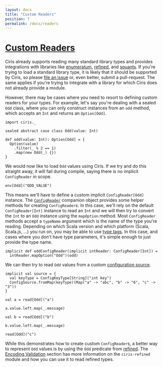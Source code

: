 ```yaml
---
layout: docs
title: "Custom Readers"
position: 7
permalink: /docs/readers
---
```


# <a name="custom-readers" href="#custom-readers">Custom Readers</a>
Ciris already supports reading many standard library types and provides integrations with libraries like [enumeratum][enumeratum], [refined][refined], and [squants][squants]. If you're trying to load a standard library type, it is likely that it should be supported by Ciris, so please [file an issue](https://github.com/vlovgr/ciris/issues/new) or, even better, submit a pull-request. The same applies if you're trying to integrate with a library for which Ciris does not already provide a module.

However, there may be cases where you need to resort to defining custom readers for your types. For example, let's say you're dealing with a sealed `Odd` class, where you can only construct instances from an `odd` method, which accepts an `Int` and returns an `Option[Odd]`.

```tut:book
import ciris._

sealed abstract case class Odd(value: Int)

def odd(value: Int): Option[Odd] = {
  Option(value)
    .filter(_ % 2 == 1)
    .map(new Odd(_) {})
}
```

We would now like to load `Odd` values using Ciris. If we try and do this straight away, it will fail during compile, saying there is no implicit `ConfigReader` in scope.

```tut:book:fail
env[Odd]("ODD_VALUE")
```

This means we'll have to define a custom implicit `ConfigReader[Odd]` instance. The [`ConfigReader`](https://cir.is/api/ciris/ConfigReader$.html) companion object provides some helper methods for creating `ConfigReader`s. In this case, we'll rely on the default `ConfigReader[Int]` instance to read an `Int` and we will then try to convert the `Int` to an `Odd` instance using the `mapOption` method. Most `ConfigReader` methods accept a `typeName` argument which is the name of the type you're reading. Depending on which Scala version and which platform (Scala, Scala.js, &hellip;) you run on, you may be able to use [type tags](http://docs.scala-lang.org/overviews/reflection/typetags-manifests.html). In this case, and cases where you don't have type parameters, it's simple enough to just provide the type name.

```tut:book
implicit def oddConfigReader(implicit intReader: ConfigReader[Int]) =
  intReader.mapOption("Odd")(odd)
```

We can then try to read `Odd` values from a custom [configuration source](/docs/sources).

```tut:book
implicit val source = {
  val keyType = ConfigKeyType[String]("int key")
  ConfigSource.fromMap(keyType)(Map("a" -> "abc", "b" -> "6", "c" -> "3"))
}

val a = read[Odd]("a")

a.value.left.map(_.message)

val b = read[Odd]("b")

b.value.left.map(_.message)

read[Odd]("c")
```

While this demonstrates how to create custom `ConfigReader`s, a better way to represent `Odd` values is by using the `Odd` predicate from [refined][refined]. The [Encoding Validation](/docs/validation) section has more information on the `ciris-refined` module and how you can use it to read refined types.

[enumeratum]: https://github.com/lloydmeta/enumeratum
[refined]: https://github.com/fthomas/refined
[squants]: https://github.com/typelevel/squants